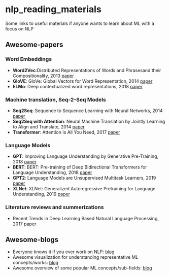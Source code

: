# nlp_reading_materials
Some links to useful materials if anyone wants to learn about ML with a focus on NLP

## Awesome-papers

### Word Embeddings
- **Word2Vec**:Distributed Representations of Words and Phrasesand their Compositionality, 2013 [paper](https://papers.nips.cc/paper/5021-distributed-representations-of-words-and-phrases-and-their-compositionality.pdf)
- **GloVE**: GloVe: Global Vectors for Word Representation, 2014 [paper](https://nlp.stanford.edu/pubs/glove.pdf)
- **ELMo**: Deep contextualized word representations, 2018 [paper](https://arxiv.org/pdf/1802.05365.pdf)

### Machine translation, Seq-2-Seq Models
 - **Seq2Seq**: Sequence to Sequence Learning with Neural Networks, 2014 [paper](https://papers.nips.cc/paper/5346-sequence-to-sequence-learning-with-neural-networks.pdf)
 - **Seq2Seq with Attention**: Neural Machine Translation by Jointly Learning to Align and Translate, 2014 [paper](https://arxiv.org/pdf/1409.0473.pdf)
 - **Transformer**: Attention Is All You Need, 2017 [paper](https://arxiv.org/pdf/1706.03762.pdf)
 
### Language Models
 - **GPT**: Improving Language Understanding by Generative Pre-Training, 2018 [paper](https://www.cs.ubc.ca/~amuham01/LING530/papers/radford2018improving.pdf)
 - **BERT**: BERT: Pre-training of Deep Bidirectional Transformers for Language Understanding, 2018 [paper](https://arxiv.org/pdf/1810.04805.pdf)
 - **GPT2**: Language Models are Unsupervised Multitask Learners, 2019 [paper](https://d4mucfpksywv.cloudfront.net/better-language-models/language_models_are_unsupervised_multitask_learners.pdf)
 - **XLNet**: XLNet: Generalized Autoregressive Pretraining for Language Understanding, 2019 [paper](https://arxiv.org/pdf/1906.08237.pdf)
 
### Literature reviews and summerizations
- Recent Trends in Deep Learning Based Natural Language Processing, 2017 [paper](https://arxiv.org/pdf/1708.02709.pdf)



## Awesome-blogs
- Everyone knows it if you ever work on NLP: [blog](http://ruder.io/)
- Awesome visualization for understanding representative ML concepts/works: [blog](https://jalammar.github.io/)
- Awesome overview of some popular ML concepts/sub-fields: [blog](https://lilianweng.github.io/lil-log/)

